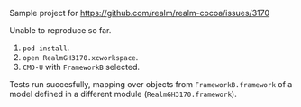 Sample project for <https://github.com/realm/realm-cocoa/issues/3170>

Unable to reproduce so far.

1. `pod install`.
2. `open RealmGH3170.xcworkspace`.
3. `CMD-U` with `FrameworkB` selected.

Tests run succesfully, mapping over objects from `FrameworkB.framework` of a
model defined in a different module (`RealmGH3170.framework`).

